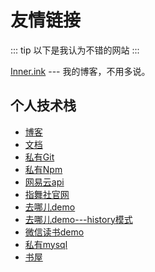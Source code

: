 # 友情链接

::: tip
以下是我认为不错的网站
:::

[Inner.ink](https://inner.ink) --- 我的博客，不用多说。<Badge text="best"/>

## 个人技术栈

- [博客](https://inner.ink)
- [文档](https://halcon.inner.ink)
- [私有Git](https://git.inner.ink)
- [私有Npm](https://registry.inner.ink)
- [网易云api](https://api.inner.ink/) 
- [指舞社官网](https://fingerdancer.cn/) 
- [去哪儿demo](https://travel.inner.ink/) 
- [去哪儿demo---history模式](http://h.travel.inner.ink/) 
- [微信读书demo](https://book.inner.ink/) 
- [私有mysql](https://db.inner.ink/)
- [书屋](http://book.admin.inner.ink/)
